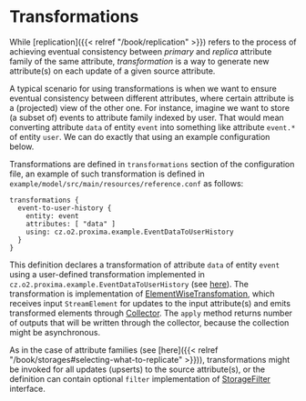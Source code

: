 # Transformations

While [replication]({{< relref "/book/replication" >}}) refers to the process of achieving eventual consistency between _primary_ and _replica_ attribute family of the same attribute, _transformation_ is a way to generate new attribute(s) on each update of a given source attribute.

A typical scenario for using transformations is when we want to ensure eventual consistency between different attributes, where certain attribute is a (projected) view of the other one. For instance, imagine we want to store (a subset of) events to attribute family indexed by user. That would mean converting attribute `data` of entity `event` into something like attribute `event.*` of entity `user`. We can do exactly that using an example configuration below.

Transformations are defined in `transformations` section of the configuration file, an example of such transformation is defined in `example/model/src/main/resources/reference.conf` as follows:
```
transformations {
  event-to-user-history {
    entity: event
    attributes: [ "data" ]
    using: cz.o2.proxima.example.EventDataToUserHistory
  }
}
```

This definition declares a transformation of attribute `data` of entity `event` using a user-defined transformation implemented in `cz.o2.proxima.example.EventDataToUserHistory` (see [here](https://github.com/datadrivencz/proxima-platform/blob/master/example/model/src/main/java/cz/o2/proxima/example/EventDataToUserHistory.java)). The transformation is implementation of [ElementWiseTransfomation](https://datadrivencz.github.io/proxima-platform/apidocs/cz/o2/proxima/core/transform/ElementWiseTransformation.html), which receives input `StreamElement` for updates to the input attribute(s) and emits transformed elements through [Collector](https://datadrivencz.github.io/proxima-platform/apidocs/cz/o2/proxima/core/transform/ElementWiseTransformation.Collector.html). The `apply` method returns number of outputs that will be written through the collector, because the collection might be asynchronous.

As in the case of attribute families (see [here]({{< relref "/book/storages#selecting-what-to-replicate" >}})), transformations might be invoked for all updates (upserts) to the source attribute(s), or the definition can contain optional `filter` implementation of [StorageFilter](https://datadrivencz.github.io/proxima-platform/apidocs/cz/o2/proxima/core/storage/StorageFilter.html) interface.
